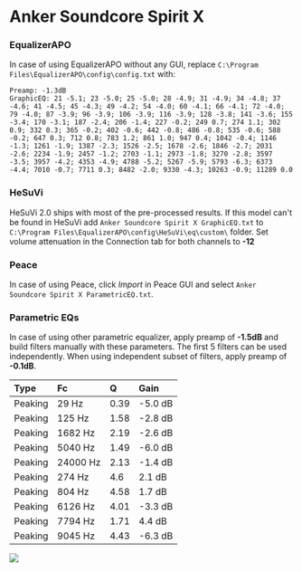 # Anker Soundcore Spirit X

### EqualizerAPO
In case of using EqualizerAPO without any GUI, replace `C:\Program Files\EqualizerAPO\config\config.txt`
with:
```
Preamp: -1.3dB
GraphicEQ: 21 -5.1; 23 -5.0; 25 -5.0; 28 -4.9; 31 -4.9; 34 -4.8; 37 -4.6; 41 -4.5; 45 -4.3; 49 -4.2; 54 -4.0; 60 -4.1; 66 -4.1; 72 -4.0; 79 -4.0; 87 -3.9; 96 -3.9; 106 -3.9; 116 -3.9; 128 -3.8; 141 -3.6; 155 -3.4; 170 -3.1; 187 -2.4; 206 -1.4; 227 -0.2; 249 0.7; 274 1.1; 302 0.9; 332 0.3; 365 -0.2; 402 -0.6; 442 -0.8; 486 -0.8; 535 -0.6; 588 -0.2; 647 0.3; 712 0.8; 783 1.2; 861 1.0; 947 0.4; 1042 -0.4; 1146 -1.3; 1261 -1.9; 1387 -2.3; 1526 -2.5; 1678 -2.6; 1846 -2.7; 2031 -2.6; 2234 -1.9; 2457 -1.2; 2703 -1.1; 2973 -1.8; 3270 -2.8; 3597 -3.5; 3957 -4.2; 4353 -4.9; 4788 -5.2; 5267 -5.9; 5793 -6.3; 6373 -4.4; 7010 -0.7; 7711 0.3; 8482 -2.0; 9330 -4.3; 10263 -0.9; 11289 0.0
```

### HeSuVi
HeSuVi 2.0 ships with most of the pre-processed results. If this model can't be found in HeSuVi add
`Anker Soundcore Spirit X GraphicEQ.txt` to `C:\Program Files\EqualizerAPO\config\HeSuVi\eq\custom\` folder.
Set volume attenuation in the Connection tab for both channels to **-12**

### Peace
In case of using Peace, click *Import* in Peace GUI and select `Anker Soundcore Spirit X ParametricEQ.txt`.

### Parametric EQs
In case of using other parametric equalizer, apply preamp of **-1.5dB** and build filters manually
with these parameters. The first 5 filters can be used independently.
When using independent subset of filters, apply preamp of **-0.1dB**.

| Type    | Fc       |    Q | Gain    |
|:--------|:---------|:-----|:--------|
| Peaking | 29 Hz    | 0.39 | -5.0 dB |
| Peaking | 125 Hz   | 1.58 | -2.8 dB |
| Peaking | 1682 Hz  | 2.19 | -2.6 dB |
| Peaking | 5040 Hz  | 1.49 | -6.0 dB |
| Peaking | 24000 Hz | 2.13 | -1.4 dB |
| Peaking | 274 Hz   | 4.6  | 2.1 dB  |
| Peaking | 804 Hz   | 4.58 | 1.7 dB  |
| Peaking | 6126 Hz  | 4.01 | -3.3 dB |
| Peaking | 7794 Hz  | 1.71 | 4.4 dB  |
| Peaking | 9045 Hz  | 4.43 | -6.3 dB |

![](https://raw.githubusercontent.com/jaakkopasanen/AutoEq/master/results/rtings/avg/Anker%20Soundcore%20Spirit%20X/Anker%20Soundcore%20Spirit%20X.png)